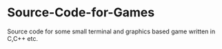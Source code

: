 # Source-Code-for-Games
Source code for some small terminal and graphics based game written in C,C++ etc.
